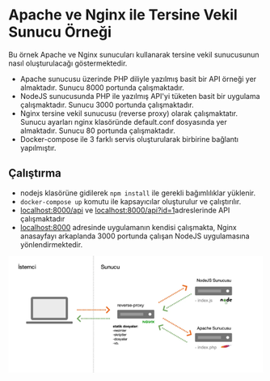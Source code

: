 # Apache ve Nginx ile Tersine Vekil Sunucu Örneği
Bu örnek Apache ve Nginx sunucuları kullanarak tersine vekil sunucusunun nasıl oluşturulacağı göstermektedir.
* Apache sunucusu üzerinde PHP diliyle yazılmış basit bir API örneği yer almaktadır. Sunucu 8000 portunda çalışmaktadır.
* NodeJS sunucusunda PHP ile yazılmış API'yi tüketen basit bir uygulama çalışmaktadır. Sunucu 3000 portunda çalışmaktadır.
* Nginx tersine vekil sunucusu (reverse proxy) olarak çalışmaktatır. Sunucu ayarları nginx klasöründe default.conf dosyasında yer almaktadır. Sunucu 80 portunda çalışmaktadır.
* Docker-compose ile 3 farklı servis oluşturularak birbirine bağlantı yapılmıştır.

## Çalıştırma
* nodejs klasörüne gidilerek `npm install` ile gerekli bağımlılıklar yüklenir.
* `docker-compose up` komutu ile kapsayıcılar oluşturulur ve çalıştırılır.
* [localhost:8000/api](localhost:8000/api) ve [localhost:8000/api?id=1](localhost:8000/api?id=1)adreslerinde API çalışmaktadır
* [localhost:8000](localhost:8000) adresinde uygulamanın kendisi çalışmakta, Nginx anasayfayı arkaplanda 3000 portunda çalışan NodeJS uygulamasına yönlendirmektedir.

![image](resim/index.png)